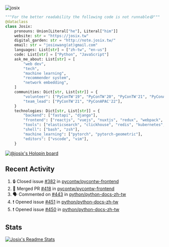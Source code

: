 ![josix](https://komarev.com/ghpvc/?username=josix)
```python
"""For the better readability the following code is not runnable😆"""
@dataclass
class Josix:
    pronouns: Union[Literal["he"], Literal["him"]]
    website: str = "https://josix.tw"
    digital_garden: str = "http://note.josix.tw/"
    email: str = "josixwang(at)gmail.com"
    languages: List[str] = ["zh-tw", "en-us"]
    code: List[str] = ["Python", "JavaScript"]
    ask_me_about: List[str] = [
        "web dev",
        "tech",
        "machine learning",
        "recommender system",
        "network embedding",
    ]
    communities: Dict[str, List[str]] = {
        "volunteer": ["PyConTW'19", "PyConTW'20", "PyConTW'21", "PyConAPAC'22"],
        "team_lead": ["PyConTW'21", "PyConAPAC'22"],
    }
    technologies: Dict[str, List[str]] = {
        "backend": ["fastapi", "django"],
        "frontend": ["reactjs", "vuejs", "nuxtjs", "redux", "webpack", "tailwindcss"],
        "tools": ["elasticsearch", "clickhouse", "redis", "kubernetes", "docker"],
        "shell": ["bash", "zsh"],
        "machine_learning": ["pytorch", "pytorch-geometric"],
        "editors": ["vscode", "vim"],
    }
```
[![@josix's Holopin board](https://holopin.io/api/user/board?user=josix)](https://holopin.io/@josix)

## Recent Activity
<!--START_SECTION:activity-->
1. 🔒 Closed issue [#382](https://github.com/pycontw/pycontw-frontend/issues/382) in [pycontw/pycontw-frontend](https://github.com/pycontw/pycontw-frontend)
2. 🎉 Merged PR [#418](https://github.com/pycontw/pycontw-frontend/pull/418) in [pycontw/pycontw-frontend](https://github.com/pycontw/pycontw-frontend)
3. 🗣 Commented on [#443](https://github.com/python/python-docs-zh-tw/issues/443) in [python/python-docs-zh-tw](https://github.com/python/python-docs-zh-tw)
4. ❗ Opened issue [#451](https://github.com/python/python-docs-zh-tw/issues/451) in [python/python-docs-zh-tw](https://github.com/python/python-docs-zh-tw)
5. ❗ Opened issue [#450](https://github.com/python/python-docs-zh-tw/issues/450) in [python/python-docs-zh-tw](https://github.com/python/python-docs-zh-tw)
<!--END_SECTION:activity-->



## Stats
[![Josix's Readme Stats](https://github-readme-stats.vercel.app/api?username=josix&show_icons=true&theme=default&count_private=true&card_width=400)](https://github.com/anuraghazra/github-readme-stats)
